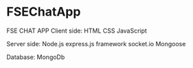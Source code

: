 # FSEChatApp
FSE CHAT APP
Client side: 
HTML
CSS
JavaScript

Server side: 
Node.js 
express.js framework
socket.io
Mongoose 

Database: 
MongoDb 

